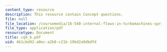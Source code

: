 ```yaml
---
content_type: resource
description: This resource contain Concept questions.
file: null
file_location: /coursemedia/16-540-internal-flows-in-turbomachines-spring-2006/4b1cbd92a0eca2b8c21b19bd2a9dbdfd_cq9_b.pdf
file_type: application/pdf
resourcetype: Document
title: cq9_b.pdf
uid: 4b1cbd92-a0ec-a2b8-c21b-19bd2a9dbdfd
---
```

